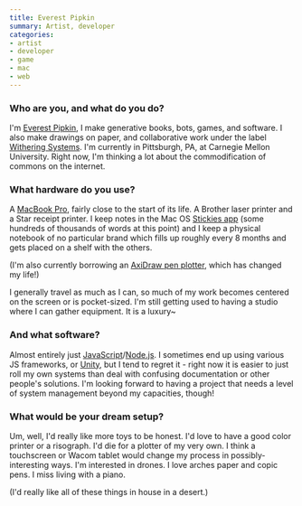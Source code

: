```yaml
---
title: Everest Pipkin
summary: Artist, developer
categories:
- artist
- developer
- game
- mac
- web
---
```


### Who are you, and what do you do?

I'm [Everest Pipkin](http://everest-pipkin.com "Everest's website."), I make generative books, bots, games, and software. I also make drawings on paper, and collaborative work under the label [Withering Systems](http://withering.systems/ "Everest's collaborative group"). I'm currently in Pittsburgh, PA, at Carnegie Mellon University. Right now, I'm thinking a lot about the commodification of commons on the internet.

### What hardware do you use?

A [MacBook Pro][macbook-pro], fairly close to the start of its life. A Brother laser printer and a Star receipt printer. I keep notes in the Mac OS [Stickies app][stickies] (some hundreds of thousands of words at this point) and I keep a physical notebook of no particular brand which fills up roughly every 8 months and gets placed on a shelf with the others.

(I'm also currently borrowing an [AxiDraw pen plotter][axidraw], which has changed my life!)

I generally travel as much as I can, so much of my work becomes centered on the screen or is pocket-sized. I'm still getting used to having a studio where I can gather equipment. It is a luxury~

### And what software?

Almost entirely just [JavaScript][]/[Node.js][node.js]. I sometimes end up using various JS frameworks, or [Unity][], but I tend to regret it - right now it is easier to just roll my own systems than deal with confusing documentation or other people's solutions. I'm looking forward to having a project that needs a level of system management beyond my capacities, though!

### What would be your dream setup?

Um, well, I'd really like more toys to be honest. I'd love to have a good color printer or a risograph. I'd die for a plotter of my very own. I think a touchscreen or Wacom tablet would change my process in possibly-interesting ways. I'm interested in drones. I love arches paper and copic pens. I miss living with a piano.

(I'd really like all of these things in house in a desert.)

[axidraw]: https://www.axidraw.com/ "A drawing machine."
[macbook-pro]: https://www.apple.com/macbook-pro/ "A laptop."
[javascript]: https://en.wikipedia.org/wiki/JavaScript "An interpreted scripting language."
[node.js]: https://nodejs.org/en/ "A Javascript application platform."
[stickies]: https://en.wikipedia.org/wiki/Stickies_(software) "Desktop note software for the Mac."
[unity]: https://unity3d.com/unity/ "A cross-platform game development tool."
